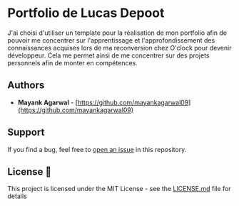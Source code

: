 # Portfolio de Lucas Depoot

J'ai choisi d'utiliser un template pour la réalisation de mon portfolio afin de pouvoir me concentrer sur l'apprentissage et l'approfondissement des connaissances acquises lors de ma reconversion chez O'clock pour devenir développeur. Cela me permet ainsi de me concentrer sur des projets personnels afin de monter en compétences.

## Authors

- **Mayank Agarwal** - [https://github.com/mayankagarwal09](https://github.com/mayankagarwal09)

## Support

If you find a bug, feel free to [open an issue](https://github.com/mayankagarwal09/dev-portfolio/issues) in this repository.

## License 📄

This project is licensed under the MIT License - see the [LICENSE.md](LICENSE.md) file for details

